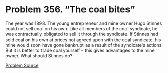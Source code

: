 # Problem 356. “The coal bites”

The year was 1898. The young entrepreneur and mine owner Hugo Stinnes could not sell coal on his own. Like all members of the coal syndicate, he was contractually obligated to sell it through the syndicate. If Stinnes had sold coal on his own at prices not agreed upon with the coal syndicate, his mine would soon have gone bankrupt as a result of the syndicate's actions. But it is better to trade coal yourself - this gives advantages to the mine owner. What should Stinnes do?

[Problem Source](https://www.trizland.ru/tasks/1508/)